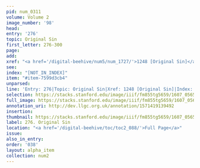 ```yaml
---
pid: num_0311
volume: Volume 2
image_number: '98'
head:
entry: '276'
topic: Original Sin
first_letter: 276-300
page:
add:
xref: "<a href='/digital-beehive/num5/num_1727/'>1248 [Original Sin]</a>"
see:
index: "[NOT_IN_INDEX]"
item: "#item-7599d3cb4"
unparsed:
line: 'Entry: 276|Topic: Original Sin|Xref: 1248 [Original Sin]|Index: [NOT_IN_INDEX]|#item-7599d3cb4'
selection: https://stacks.stanford.edu/image/iiif/fm855tg5659/1607_0565/820,2396,2966,714/full/0/default.jpg
full_image: https://stacks.stanford.edu/image/iiif/fm855tg5659/1607_0565/full/full/0/default.jpg
annotation_uri: http://dev.llgc.org.uk/annotation/1571419139492
insertion:
thumbnail: https://stacks.stanford.edu/image/iiif/fm855tg5659/1607_0565/820,2396,600,180/250,/0/default.jpg
label: 276. Original Sin
location: "<a href='/digital-beehive/toc/toc2_088/'>Full Page</a>"
issue:
also_in_entry:
order: '038'
layout: alpha_item
collection: num2
---
```

